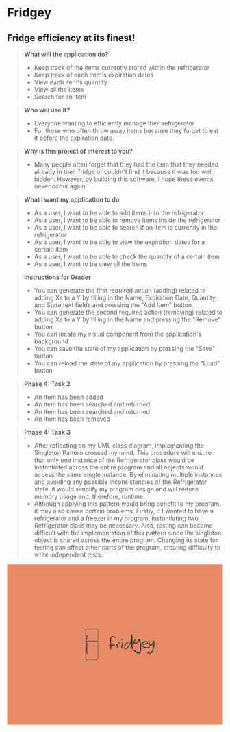 # Fridgey

## Fridge efficiency at its finest!

> **What will the application do?**
> - Keep track of the items currently stored within the refrigerator 
> - Keep track of each item's expiration dates
> - View each item's quantity
> - View all the items
> - Search for an item 




> **Who will use it?**
> - Everyone wanting to efficiently manage their refrigerator
> - For those who often throw away items because they forget to eat it before the expiration date.

> **Why is this project of interest to you?**
> - Many people often forget that they had the item that they needed already in their fridge or couldn't find it because it was too well hidden. However, by building this software, I hope these events never occur again.  



> **What I want my application to do**
> - As a user, I want to be able to add items into the refrigerator 
> - As a user, I want to be able to remove items inside the refrigerator
> - As a user, I want to be able to search if an item is currently in the refrigerator  
> - As a user, I want to be able to view the expiration dates for a certain item
> - As a user, I want to be able to check the quantity of a certain item 
> - As a user, I want to be view all the items 

> **Instructions for Grader**
> - You can generate the first required action (adding) related to adding Xs to a Y by filling in the Name, Expiration Date, Quantity, and State text fields and pressing the "Add Item" button.
> - You can generate the second required action (removing) related to adding Xs to a Y by filling in the Name and pressing the "Remove" button.
> - You can locate my visual component from the application's background
> - You can save the state of my application by pressing the "Save" button
> - You can reload the state of my application by pressing the "Load" button

> **Phase 4: Task 2**
> - An Item has been added
> - An Item has been searched and returned 
> - An Item has been searched and returned 
> - An Item has been removed

> **Phase 4: Task 3**
> - After reflecting on my UML class diagram, implementing the Singleton Pattern crossed my mind. This procedure will ensure that only one instance of the Refrigerator class would be instantiated across the entire program
and all objects would access the same single instance. By eliminating multiple instances and avoiding any possible inconsistencies of the Refrigerator state,
it would simplify my program design and will reduce memory usage and, therefore, runtime.
> - Although applying this pattern would bring benefit to my program, it may also cause certain problems. Firstly, 
if I wanted to have a refrigerator and a freezer in my program, instantiating two Refrigerator class may be necessary. Also, testing can become difficult with the implementation of this pattern
since the singleton object is shared across the entire program. Changing its state for testing can affect other parts of the program, creating difficulty to write independent tests.


[//]: # (> - As a user, when I select the quit option from the application menu, I want to be reminded to save my items to file and have the option to do so or not. )

[//]: # (> - As a user, when I start the application, I want to be given the option to retrieve my items from file.)

![poster](images/fridgey.png)

